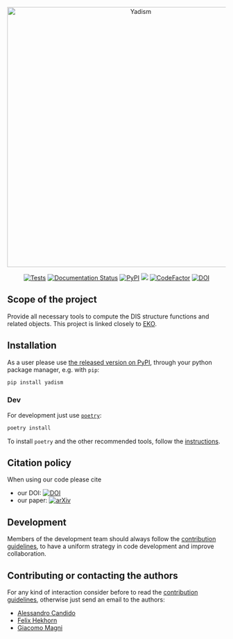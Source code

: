 <p align="center">
  <a href="https://yadism.readthedocs.io/en/latest/"><img alt="Yadism" src="https://raw.githubusercontent.com/NNPDF/yadism/master/docs/_assets/logo/logo.png" width=600></a>
</p>

<p align="center">
  <a href='https://github.com/NNPDF/yadism/actions/workflows/unittests.yml'><img alt="Tests" src='https://github.com/NNPDF/yadism/actions/workflows/unittests.yml/badge.svg' /></a>
  <a href='https://yadism.readthedocs.io/en/latest/?badge=latest'><img src='https://readthedocs.org/projects/yadism/badge/?version=latest' alt='Documentation Status' /></a>
  <a href="https://pypi.org/project/yadism/"><img alt="PyPI" src="https://img.shields.io/pypi/v/yadism"/></a>
  <a href="https://codecov.io/gh/NNPDF/yadism"><img src="https://codecov.io/gh/NNPDF/yadism/branch/master/graph/badge.svg?token=qgCFyUQ6oG" /></a>
  <a href="https://www.codefactor.io/repository/github/nnpdf/yadism"><img src="https://www.codefactor.io/repository/github/nnpdf/yadism/badge?s=e5a00668b58574b5b056e1aca01c7b25d2c203f8" alt="CodeFactor" /></a>
  <a href="https://zenodo.org/badge/latestdoi/219968694"><img src="https://zenodo.org/badge/219968694.svg" alt="DOI"></a>
</p>

## Scope of the project

Provide all necessary tools to compute the DIS structure functions and related objects. This project is linked closely to [EKO](https://github.com/NNPDF/eko).

## Installation

As a user please use [the released version on PyPI](https://pypi.org/project/yadism/),
through your python package manager, e.g. with `pip`:

```sh
pip install yadism
```

### Dev

For development just use [`poetry`](https://python-poetry.org/):

```sh
poetry install
```

To install `poetry` and the other recommended tools, follow the
[instructions](.github/CONTRIBUTING.md).


## Citation policy
When using our code please cite
- our DOI: <a href="https://zenodo.org/badge/latestdoi/219968694"><img src="https://zenodo.org/badge/219968694.svg" alt="DOI"></a>
- our paper: [![arXiv](https://img.shields.io/badge/arXiv-2401.15187-b31b1b?labelColor=222222)](https://arxiv.org/abs/2401.15187)


## Development

Members of the development team should always follow the [contribution
guidelines](.github/contributing.md), to have a uniform strategy in code
development and improve collaboration.

## Contributing or contacting the authors

For any kind of interaction consider before to read the [contribution
guidelines](.github/contributing.md), otherwise just send
an email to the authors:

- [Alessandro Candido](mailto:alessandro.candido@mi.infn.it)
- [Felix Hekhorn](mailto:felix.hekhorn@mi.infn.it)
- [Giacomo Magni](mailto:gmagni@nikhef.nl)
